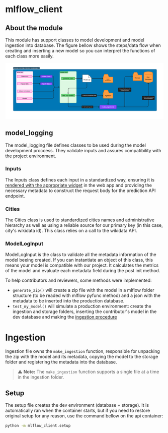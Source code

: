 # mlflow_client

## About the module
This module has support classes to model development and model ingestion into database. The figure bellow shows the steps/data flow when creating and inserting a new model so you can interpret the functions of each class more easily.

![Model flow](./assets/model_flow.png)

## model_logging
The model_logging file defines classes to be used during the model development proccess. They validate inputs and assures compatibility with the project environment.

### Inputs
The Inputs class defines each input in a standardized way, ensuring it is [rendered with the appropriate widget](./app.md/#web-app) in the web app and providing the necessary metadata to construct the request body for the prediction API endpoint.

### Cities
The Cities class is used to standardized cities names and administrative hierarchy as well as using a reliable source for our primary key (in this case, city's wikidata id). This class relies on a call to the wikidata API.

### ModelLogInput
ModelLogInput is the class to validate all the metadata information of the model beeing created. If you can instantiate an object of this class, this means your model is compatible with our project. It calculates the metrics of the model and evaluate each metadata field during the post init method.

To help contributors and reviewers, some methods were implemented:
- `generate_zip()` will create a zip file with the model in a mlflow folder structure (to be readed with mlflow pyfunc method) and a json with the metadata to be inserted into the production database.
- `test_my_model()` will simulate a production environment: create the ingestion and storage folders, inserting the contributor's model in the dev database and making the [ingestion procedure](#ingestion)

# Ingestion
Ingestion file owns the `make_ingestion` function, responsible for unpacking the zip with the model and its metadata, copying the model to the storage folder and registering the metadata into the database.

> ⚠️ **Note:** The `make_ingestion` function supports a single file at a time in the ingestion folder.

## Setup
The setup file creates the dev environment (database + storage). It is automatically ran when the container starts, but if you need to restore original setup for any reason, use the command bellow on the api container:

```bash
python -m mlflow_client.setup
```